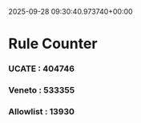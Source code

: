 2025-09-28 09:30:40.973740+00:00
# Rule Counter 
 ### UCATE : 404746

 ### Veneto : 533355

 ### Allowlist : 13930